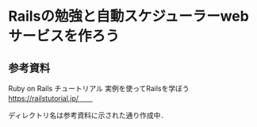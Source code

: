 # Railsの勉強と自動スケジューラーwebサービスを作ろう
## 参考資料
Ruby on Rails チュートリアル 実例を使ってRailsを学ぼう  
https://railstutorial.jp/　　

ディレクトリ名は参考資料に示された通り作成中．  

